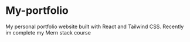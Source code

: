 # My-portfolio
My personal portfolio website built with React and Tailwind CSS.
Recently im complete my Mern stack course
